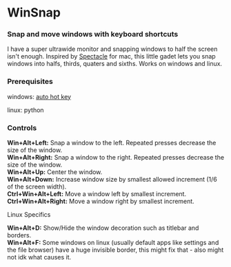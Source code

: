 # WinSnap
### Snap and move windows with keyboard shortcuts

I have a super ultrawide monitor and snapping windows to half the screen isn't enough.
Inspired by [Spectacle](https://www.spectacleapp.com/) for mac, this little gadet lets you snap windows into halfs, thirds, quaters and sixths.
Works on windows and linux.

### Prerequisites
 
windows: [auto hot key](https://www.autohotkey.com/)

linux: python

### Controls

**Win+Alt+Left:** Snap a window to the left. Repeated presses decrease the size of the window.  
**Win+Alt+Right:** Snap a window to the right. Repeated presses decrease the size of the window.  
**Win+Alt+Up:** Center the window.  
**Win+Alt+Down:** Increase window size by smallest allowed increment (1/6 of the screen width).  
**Ctrl+Win+Alt+Left:** Move a window left by smallest increment.  
**Ctrl+Win+Alt+Right:** Move a window right by smallest increment.  

Linux Specifics

**Win+Alt+D:** Show/Hide the window decoration such as titlebar and borders.  
**Win+Alt+F:** Some windows on linux (usually default apps like settings and the file browser) have a huge invisible border, this might fix that - also might not idk what causes it.


